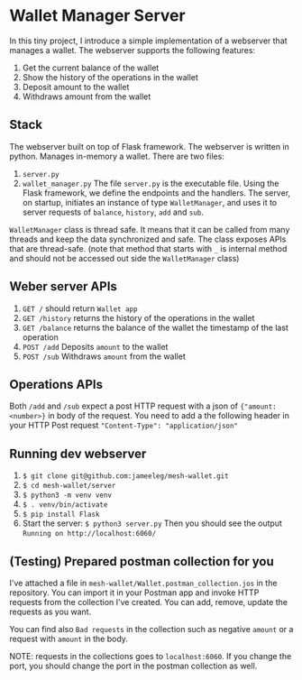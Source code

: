 # Wallet Manager Server
In this tiny project, I introduce a simple implementation of a webserver that manages a wallet.
The webserver supports the following features:
1. Get the current balance of the wallet
2. Show the history of the operations in the wallet
3. Deposit amount to the wallet
4. Withdraws amount from the wallet

## Stack
The webserver built on top of Flask framework.
The webserver is written in python. Manages in-memory a wallet.
There are two files:
1. `server.py`
2. `wallet_manager.py`
The file `server.py` is the executable file. Using the Flask framework, we define the endpoints and the handlers.
The server, on startup, initiates an instance of type `WalletManager`, and uses it to server requests of `balance`, 
`history`, `add` and `sub`.

`WalletManager` class is thread safe. It means that it can be called from many threads and keep the data synchronized and safe.
The class exposes APIs that are thread-safe. (note that method that starts with `_` is internal method and should not be accessed out side the `WalletManager` class)


## Weber server APIs
1. `GET /` should return `Wallet app`
2. `GET /history` returns the history of the operations in the wallet
3. `GET /balance` returns the balance of the wallet the timestamp of the last operation
4. `POST /add` Deposits `amount` to the wallet
4. `POST /sub` Withdraws `amount` from the wallet

## Operations APIs
Both `/add` and `/sub` expect a post HTTP request with a json of `{"amount: <number>}` in body of the request.
You need to add a the following header in your HTTP Post request `"Content-Type": "application/json"`

## Running dev webserver
1. `$ git clone git@github.com:jameeleg/mesh-wallet.git`
2. `$ cd mesh-wallet/server`
3. `$ python3 -m venv venv`
4. `$ . venv/bin/activate`
5. `$ pip install Flask`
6. Start the server: `$ python3 server.py`
Then you should see the output ```Running on http://localhost:6060/```


## (Testing) Prepared postman collection for you
I've attached a file in `mesh-wallet/Wallet.postman_collection.jos` in the repository.
You can import it in your Postman app and invoke HTTP requests from the collection I've created.
You can add, remove, update the requests as you want.

You can find also `Bad requests` in the collection such as negative `amount` or a request with `amount`  in the body.

NOTE: requests in the collections goes to `localhost:6060`. If you change the port, you should change the port in the postman collection as well.
